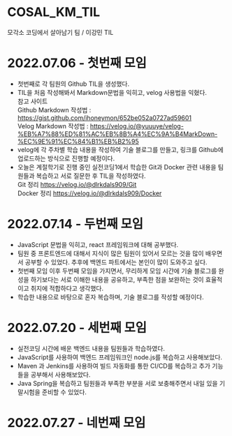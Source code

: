 # COSAL_KM_TIL
모각소 코딩에서 살아남기 팀 / 이강민 TIL

# 2022.07.06 - 첫번째 모임
* 첫번째로 각 팀원의 Github TIL을 생성했다.
* TIL을 처음 작성해봐서 Markdown문법을 익히고, velog 사용법을 익혔다.   
참고 사이트   
Github Markdown 작성법 : <https://gist.github.com/ihoneymon/652be052a0727ad59601>   
Velog Markdown 작성법 : <https://velog.io/@yuuuye/velog-%EB%A7%88%ED%81%AC%EB%8B%A4%EC%9A%B4MarkDown-%EC%9E%91%EC%84%B1%EB%B2%95>
* velog에 각 주차별 학습 내용을 작성하여 기술 블로그를 만들고, 링크를 Github에 업로드하는 방식으로 진행할 예정이다.
* 오늘은 계절학기로 진행 중인 실전코딩1에서 학습한 Git과 Docker 관련 내용을 팀원들과 복습하고 서로 질문한 후 TIL을 작성하였다.   
Git 정리 <https://velog.io/@dlrkdals909/Git>   
Docker 정리 <https://velog.io/@dlrkdals909/Docker>

# 2022.07.14 - 두번째 모임
* JavaScript 문법을 익히고, react 프레임워크에 대해 공부했다.
* 팀원 중 프론트엔드에 대해서 지식이 많은 팀원이 있어서 모르는 것을 많이 배우면서 공부할 수 있었다. 추후에 백엔드 파트에서는 본인이 많이 도와주고 싶다.
* 첫번째 모임 이후 두번째 모임을 가지면서, 무리하게 모임 시간에 기술 블로그를 완성을 하기보다는 서로 이해한 내용을 공유하고, 부족한 점을 보완하는 것이 효율적이고 취지에 적합하다고 생각했다.
* 학습한 내용으로 바탕으로 혼자 복습하며, 기술 블로그를 작성할 예정이다.

# 2022.07.20 - 세번째 모임
* 실전코딩 시간에 배운 백엔드 내용을 팀원들과 학습하였다.
* JavaScript를 사용하여 백엔드 프레임워크인 node.js를 복습하고 사용해보았다.
* Maven 과 Jenkins를 사용하여 빌드 자동화를 통한 CI/CD를 복습하고 추가 기능들을 공부해서 사용해보았다.
* Java Spring을 복습하고 팀원들과 부족한 부분을 서로 보충해주면서 내일 있을 기말시험을 준비할 수 있었다.

# 2022.07.27 - 네번째 모임
